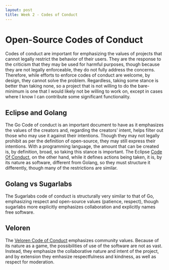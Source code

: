 ```yaml
---
layout: post
title: Week 2 - Codes of Conduct
---
```


# Open-Source Codes of Conduct

Codes of conduct are important for emphasizing the values of projects that cannot legally restrict the behavior of their users. They are the response to the criticism that they may be used for harmful purposes, though because they are not legally enforceable, they do not fully address the concerns. Therefore, while efforts to enforce codes of conduct are welcome, by design, they cannot solve the problem. Regardless, taking some stance is better than taking none, so a project that is not willing to do the bare-minimum is one that I would likely not be willing to work on, except in cases where I know I can contribute some significant functionality.

<!--more-->

## Eclipse and Golang
The Go Code of conduct is an important document to have as it emphasizes the values of the creators and, regarding the creators' intent, helps filter out those who may use it against their intentions. Though they may not legally prohibit as per the definition of open-source, they may still express their intentions. With a programming language, the amount that can be created is, by definition, broad, so taking this stance is important.
The Eclipse [Code Of Conduct](https://www.eclipse.org/org/documents/Community_Code_of_Conduct.php), on the other hand, while it defines actions being taken, it is, by its nature as software, different from Golang, so they must structure it differently, though many of the restrictions are similar.

## Golang vs Sugarlabs
The Sugarlabs code of conduct is structurally very similar to that of Go, emphasizing respect and open-source values (patience, respect), though sugarlabs more explicitly emphasizes collaboration and explicitly names free software.

## Veloren
The [Veloren Code of Conduct](https://github.com/veloren/veloren/blob/master/CODE_OF_CONDUCT.md) emphasizes community values. Because of its nature as a game, the possibilities of use of the software are not as vast. Instead, they emphasize the collaborative nature and intent of the project, and by extension they emhasize respectfulness and kindness, as well as respect for moderation.